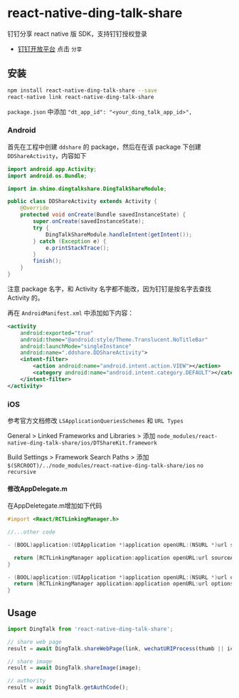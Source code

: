 
# react-native-ding-talk-share

钉钉分享 react native 版 SDK，支持钉钉授权登录

* [钉钉开放平台](https://open-doc.dingtalk.com/) 点击 `分享`

## 安装

```sh
npm install react-native-ding-talk-share --save
react-native link react-native-ding-talk-share
```

`package.json` 中添加 `"dt_app_id": "<your_ding_talk_app_id>",`

### Android

首先在工程中创建 `ddshare` 的 package，然后在在该 package 下创建 `DDShareActivity`，内容如下

```java
import android.app.Activity;
import android.os.Bundle;

import im.shimo.dingtalkshare.DingTalkShareModule;

public class DDShareActivity extends Activity {
    @Override
    protected void onCreate(Bundle savedInstanceState) {
        super.onCreate(savedInstanceState);
        try {
            DingTalkShareModule.handleIntent(getIntent());
        } catch (Exception e) {
            e.printStackTrace();
        }
        finish();
    }
}
```

注意 package 名字，和 Activity 名字都不能改，因为钉钉是按名字去查找 Activity 的。

再在 `AndroidManifest.xml` 中添加如下内容：

```xml
<activity
    android:exported="true"
    android:theme="@android:style/Theme.Translucent.NoTitleBar"
    android:launchMode="singleInstance"
    android:name=".ddshare.DDShareActivity">
    <intent-filter>
        <action android:name="android.intent.action.VIEW"></action>
        <category android:name="android.intent.category.DEFAULT"></category>
    </intent-filter>
</activity>
```

### iOS

参考官方文档修改 `LSApplicationQueriesSchemes` 和 `URL Types`

General > Linked Frameworks and Libraries > 添加 `node_modules/react-native-ding-talk-share/ios/DTShareKit.framework`

Build Settings > Framework Search Paths > 添加 `$(SRCROOT)/../node_modules/react-native-ding-talk-share/ios` `no recursive`

#### 修改AppDelegate.m

在AppDeletegate.m增加如下代码

```objectivec
#import <React/RCTLinkingManager.h>

//...other code

- (BOOL)application:(UIApplication *)application openURL:(NSURL *)url sourceApplication:(NSString *)sourceApplication annotation:(id)annotation{

  return [RCTLinkingManager application:application openURL:url sourceApplication:sourceApplication annotation:annotation];
}

- (BOOL)application:(UIApplication *)application openURL:(NSURL *)url options:(NSDictionary<UIApplicationOpenURLOptionsKey, id> *)options{
  return [RCTLinkingManager application:application openURL:url options:options];
}
```

## Usage

```javascript
import DingTalk from 'react-native-ding-talk-share';

// share web page
result = await DingTalk.shareWebPage(link, wechatURIProcess(thumb || icon), title, content);

// share image
result = await DingTalk.shareImage(image);

// authority
result = await DingTalk.getAuthCode();
```
